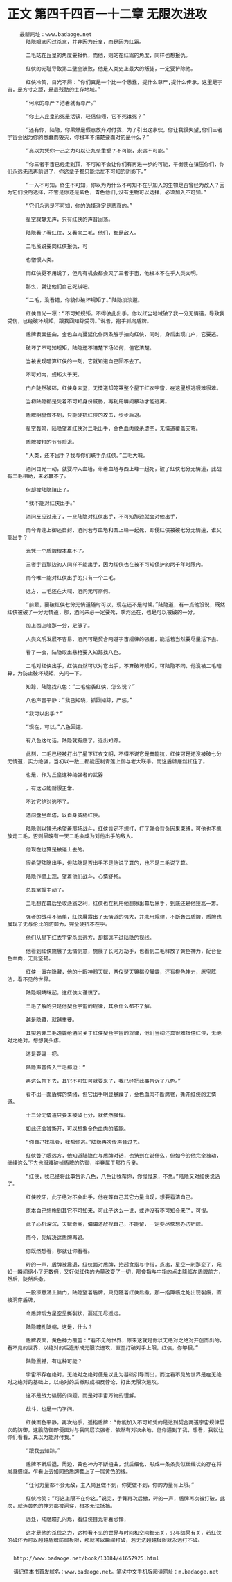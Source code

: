 # 正文 第四千四百一十二章 无限次进攻
        最新网址：www.badaoge.net
          陆隐眼底闪过杀意，并非因为丘皇，而是因为红霜。
      
          二毛站在丘皇的角度要报仇，而他，则站在红霜的角度，同样也想报仇。
      
          红侠的无耻导致第二壁垒溃败，他是人类史上最大的叛徒，一定要铲除他。
      
          红侠冷笑，目光不屑：“你们真是一个比一个愚蠢，提什么尊严,提什么传承，这里是宇宙，是方寸之距，是最残酷的生存地域。”
      
          “何来的尊严？活着就有尊严。”
      
          “你主人丘皇的死是活该，轻信仙翎，它不死谁死？”
      
          “还有你，陆隐，你果然是假意放弃对付我，为了引出这家伙，你让我很失望,你们三者宇宙会因为你的愚蠢而毁灭，你根本不清楚要面对的是什么？”
      
          “真以为凭你一己之力可以让九垒重塑？不可能，永远不可能。”
      
          “你三者宇宙已经走到顶，不可知不会让你们有再进一步的可能，平衡使在镇压你们，你们永远无法再前进了，你这辈子都只能活在不可知的阴影下。”
      
          “一入不可知，终生不可知，你以为为什么不可知不在乎加入的生物是否曾经为敌人？因为它们没的选择，不管是你还是紫色，青色他们,没有生物可以选择，必须加入不可知。”
      
          “它们永远是不可知，你的选择注定是悲哀的。”
      
          星空寂静无声，只有红侠的声音回荡。
      
          陆隐看了看红侠，又看向二毛，他们，都是敌人。
      
          二毛虽说要向红侠报仇，可
      
          也憎恨人类。
      
          而红侠更不用说了，但凡有机会都会灭了三者宇宙，他根本不在乎人类文明。
      
          那么，就让他们自己死拼吧。
      
          “二毛，没看错，你貌似破坏规矩了。”陆隐淡淡道。
      
          红侠目光一凛：“不可知规矩，不得彼此出手，你以红尘地域破了我一分无情道，导致我受伤，已经破坏规矩，跟我回知踪受罚。”说着，抬手抓向盾牌。
      
          盾牌表面扭曲，金色血肉蔓延化作两条触手抽向红侠，同时，身后出现门户，它要逃。
      
          破坏了不可知规矩，陆隐还不清楚下场如何，但它清楚。
      
          当被发现暗算红侠的一刻，它就知道自己回不去了。
      
          不可知内，规矩大于天。
      
          门户陡然破碎，红侠身未至，无情道却笼罩整个星下红衣宇宙，在这里想逃很难很难。
      
          当初陆隐都是凭着不可知身份威胁，再利用瞬间移动才能逃离。
      
          盾牌明显做不到，只能硬抗红侠的攻击，步步后退。
      
          星空轰鸣，陆隐望着红侠对二毛出手，金色血肉绞杀虚空，无情道覆盖天穹。
      
          盾牌被打的节节后退。
      
          “人类，还不出手？我与你们联手杀红侠。”二毛大喊。
      
          酒问目光一动，就要冲入血塔，带着血塔与西上峰一起死，破了红侠七分无情道，此战有二毛相助，未必赢不了。
      
          但却被陆隐阻止了。
      
          “我不能对红侠出手。”
      
          酒问反应过来了，一旦陆隐对红侠出手，不可知那边就会对他出手，
      
          而今青莲上御还自封，酒问若与血塔和西上峰一起死，即便红侠被破七分无情道，谁又能出手？
      
          光凭一个盾牌根本赢不了。
      
          三者宇宙那边的人同样不能出手，因为红侠也在被不可知保护的两千年时限内。
      
          而今唯一能对红侠出手的只有一个二毛。
      
          远方，二毛还在大喊，酒问无可奈何。
      
          “前辈，要破红侠七分无情道随时可以，现在还不是时候。”陆隐道，有一点他没说，既然红侠被破了一分无情道，那，酒问未必一定要死，季河还在，也是可以被破的一分。
      
          加上西上峰那一分，足够了。
      
          人类文明发展不容易，酒问可是契合两道宇宙规律的强者，能活着当然要尽量活下去。
      
          看了一会，陆隐取出悬棺要入知踪找八色。
      
          二毛对红侠出手，红侠自然可以对它出手，不算破坏规矩，可陆隐不同，他没被二毛暗算，为防止破坏规矩，先问一下。
      
          知踪，陆隐找八色：“二毛偷袭红侠，怎么说？”
      
          八色声音平静：“我已知晓，抓回知踪，严惩。”
      
          “我可以出手？”
      
          “现在，可以。”八色回道。
      
          有八色这句话，陆隐就有底了，退出知踪。
      
          此刻，二毛已经被打出了星下红衣文明，不得不说它是真能抗，红侠可是还没被破七分无情道，实力绝强，当初以一敌二都能压制青莲上御与老大联手，而这盾牌居然扛住了。
      
          也是，作为丘皇这种绝强者的武器
      
          ，有这点能耐很正常。
      
          不过它绝对逃不了。
      
          酒问盘坐血塔，以自身威胁红侠。
      
          陆隐则以镜光术望着那场战斗，红侠肯定不想打，打了就会背负因果束缚，可他也不愿放走二毛，否则早晚有一天二毛会成为对他出手的敌人。
      
          他现在也算是被逼上去的。
      
          很希望陆隐出手，但陆隐是否出手不是他说了算的，也不是二毛说了算。
      
          陆隐作壁上观，望着他们战斗，心情舒畅。
      
          总算掌握主动了。
      
          二毛想在幕后坐收渔翁之利，红侠也在利用他想揪出幕后黑手，到底还是他技高一筹。
      
          强者的战斗不简单，红侠展露出了无情道的强大，并未用规律，不断轰击盾牌，盾牌也展现了无与伦比的防御力，完全硬抗不在乎。
      
          他们从星下红衣宇宙杀去远方，却都逃不过陆隐的视线。
      
          他看到红侠施展了无情剑意，施展了长河万劫手，也看到二毛释放了黄色神力，配合金色血肉，无比坚韧。
      
          红侠一直在隐藏，他的十眼神鸦天赋，两仪焚天镜都没展露，还有橙色神力，原宝阵法，看不见的世界。
      
          陆隐眼睛眯起，这红侠太谨慎了。
      
          二毛了解的只是他契合宇宙的规律，其余什么都不了解。
      
          越是隐藏，就越重要。
      
          其实若非二毛透露给酒问关于红侠契合宇宙的规律，他们当初还真很难挡住红侠，无绝对之绝对，想想就头疼。
      
          还是要逼一把。
      
          陆隐声音传入二毛那边：“
      
          再这么拖下去，其它不可知可就要来了，我已经把此事告诉了八色。”
      
          看不出一面盾牌的情绪，但它出手明显暴躁了，金色血肉不断席卷，撕开红侠的无情道。
      
          十二分无情道只要未被破七分，就依然强悍。
      
          如此还会被撕开，可以想象金色血肉的威能。
      
          “你自己找机会，我帮你逃。”陆隐再次传声音过去。
      
          红侠瞥了眼远方，他知道陆隐在与盾牌对话，也猜到在说什么，但如今的他完全被动，继续这么下去也很难破掉盾牌的防御，毕竟属于那位丘皇。
      
          “红侠，我已经将此事告诉八色，八色让我帮你，你慢慢来，不急。”陆隐又对红侠说话了。
      
          红侠咬牙，此子绝对不会出手，他在等自己其它力量出现，想要看清自己。
      
          原本自己想拖到其它不可知来，可此子这么一说，或许没有不可知会来了，可恨。
      
          此子心机深沉，天赋奇高，偏偏还敌视自己，不能留，一定要尽快想办法铲除。
      
          而今，先解决这盾牌再说。
      
          你既然想看，那就让你看看。
      
          砰的一声，盾牌被震退，红侠面对盾牌，抬起食指与中指，点出，星空一刹那变了，宛如一瞬间缩小了无数倍，又好似红侠的力量改变了一切，那食指与中指的点击降临在盾牌前方，然后，陡然后撤。
      
          一股凉意涌上脑门，陆隐望着盾牌，只见随着红侠后撤，那一指降临之处出现裂痕，直接洞穿盾牌，
      
          令盾牌后方星空呈撕裂状，蔓延无尽遥远。
      
          陆隐瞳孔陡缩，这是，什么？
      
          盾牌表面，黄色神力覆盖：“看不见的世界，原来这就是你以无绝对之绝对开创而出的，看不见的世界，以绝对的后退形成无限次进攻，直至打破对手上限，红侠，你够狠。”
      
          陆隐震撼，有这种可能？
      
          宇宙不存在绝对，无绝对之绝对便是以此为基础引导而出，而这看不见的世界是在无绝对之绝对的基础上，以绝对的后撤形成相反悖论，打出无限次进攻。
      
          这不是战力强弱的问题，而是对宇宙万物的理解。
      
          战斗，也是一门学问。
      
          红侠面色平静，再次抬手，遥指盾牌：“你能加入不可知凭的是达到契合两道宇宙规律层次的防御，这股防御即便面对与我同层次强者，依然有对决余地，但你遇到了我，想看，我就让你们看看，真以为能对付我。”
      
          “跟我去知踪。”
      
          盾牌不断后退，周边，黄色神力不断扭曲，然后细化，形成一条条类似丝线状的存在将周身缠绕，乍看上去如同给盾牌套上了一层黄色的线。
      
          “任何力量都不会无敌，主人尚且做不到，你更做不到，你的力量有上限。”
      
          红侠冷笑：“可这上限不在你这。”说完，手臂再次后撤，砰的一声，盾牌再次被打破，此次，就连黄色的神力都被洞穿，根本无法抵挡。
      
          远处，陆隐瞳孔闪烁，看红侠目光带着忌惮，
      
          这才是他的杀伐之力，这种看不见的世界与时间和空间都无关，只与结果有关，若红侠的破坏力可以超越盾牌防御极限，那就可以瞬间打破，若无法超越极限就永远打不破。
      
      
      http://www.badaoge.net/book/13084/41657925.html
      
      请记住本书首发域名：www.badaoge.net。笔尖中文手机版阅读网址：m.badaoge.net